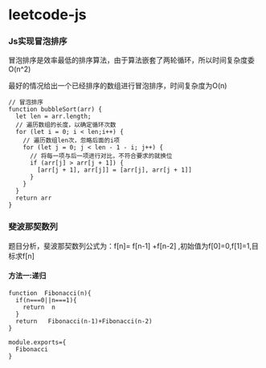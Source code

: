 # leetcode-js

### Js实现冒泡排序

冒泡排序是效率最低的排序算法，由于算法嵌套了两轮循环，所以时间复杂度委O(n^2)

最好的情况给出一个已经排序的数组进行冒泡排序，时间复杂度为O(n)

```
// 冒泡排序
function bubbleSort(arr) {
  let len = arr.length;
  // 遍历数组的长度，以确定循环次数
  for (let i = 0; i < len;i++) {
    // 遍历数组len次，忽略后面的i项
    for (let j = 0; j < len - 1 - i; j++) {
      // 将每一项与后一项进行对比，不符合要求的就换位
      if (arr[j] > arr[j + 1]) {
        [arr[j + 1], arr[j]] = [arr[j], arr[j + 1]]
      }
    }
  }
  return arr
}
```

### 斐波那契数列

题目分析，斐波那契数列公式为：f[n]= f[n-1] +f[n-2] ,初始值为f[0]=0,f[1]=1,目标求f[n]

#### 方法一:递归

```
function  Fibonacci(n){
  if(n===0||n===1){
    return  n 
  }
  return   Fibonacci(n-1)+Fibonacci(n-2)
}

module.exports={
  Fibonacci 
}

```
